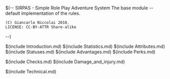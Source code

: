 $(--
	SIRPAS - Simple Role Play Adventure System
	The base module -- default implementation of the rules.

	(C) Giancarlo Niccolai 2018.
	LICENSE: CC-BY-ATTR Share-alike
--)

$(include Introduction.md)
$(include Statistics.md)
$(include Attributes.md)
$(include Statuses.md)
$(include Advantages.md)
$(include Perks.md)

$(include Checks.md)
$(include Damage_and_injury.md)

$(include Technical.md)
